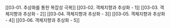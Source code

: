 [[03-01. 추상화를 통한 복잡성 극복]]
[[03-02. 객체지향과 추상화 - 1]]
[[03-03. 객체지향과 추상화 - 2]]
[[03-04. 객체지향과 추상화 - 3]]
[[03-05. 객체지향과 추상화 - 4]]
[[03-06. 객체지향과 추상화 - 5]]